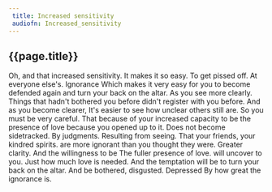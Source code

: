 ```yaml
---
 title: Increased sensitivity
 audiofn: Increased_sensitivity
---
```


## {{page.title}}

Oh, and that increased sensitivity. It makes it so easy. To get pissed
off. At everyone else's. Ignorance Which makes it very easy for you to
become defended again and turn your back on the altar. As you see more
clearly. Things that hadn't bothered you before didn't register with you
before. And as you become clearer, It's easier to see how unclear others
still are. So you must be very careful. That because of your increased
capacity to be the presence of love because you opened up to it. Does
not become sidetracked. By judgments. Resulting from seeing. That your
friends, your kindred spirits. are more ignorant than you thought they
were. Greater clarity. And the willingness to be The fuller presence of
love. will uncover to you. Just how much love is needed. And the
temptation will be to turn your back on the altar. And be bothered,
disgusted. Depressed By how great the ignorance is.


